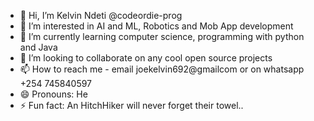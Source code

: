 - 👋 Hi, I’m Kelvin Ndeti @codeordie-prog
- 👀 I’m interested in AI and ML, Robotics and Mob App development
- 🌱 I’m currently learning computer science, programming with python and Java
- 💞️ I’m looking to collaborate on any cool open source projects
- 📫 How to reach me - email joekelvin692@gmailcom or on whatsapp +254 745840597
- 😄 Pronouns: He
- ⚡ Fun fact: An HitchHiker will never forget their towel..

<!---
codeordie-prog/codeordie-prog is a ✨ special ✨ repository because its `README.md` (this file) appears on your GitHub profile.
You can click the Preview link to take a look at your changes.
--->

